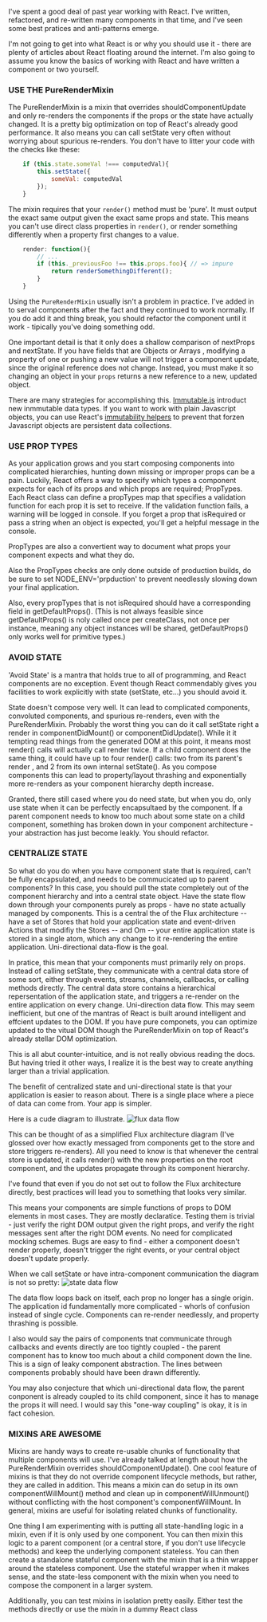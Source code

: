I've spent a good deal of past year working with React. I've written, refactored, and re-written many components in that time, and I've seen some best pratices and anti-patterns emerge.

I'm not going to get into what React is or why you should use it - there are plenty of articles about React floating around the internet. I'm also going to assume you know the basics of working with React and have written a component or two yourself.

### USE THE PureRenderMixin

The PureRenderMixin is a mixin that overrides shouldComponentUpdate and only re-renders the components if the props or the state have actually changed. It is a pretty big optimization on top of React's already good performance. It also means you can call setState very often without worrying about spurious re-renders. You don't have to litter your code with the checks like these:

```javascript
    if (this.state.someVal !=== computedVal){
        this.setState({
            someVal: computedVal
        });
    }
```

The mixin requires that your `render()` method must be 'pure'. It must output the exact same output given the exact same props and state. This means you can't use direct class properties in `render()`, or render something differently when a property first changes to a value.

```javascript
    render: function(){
        // ...
        if (this._previousFoo !== this.props.foo){ // => impure
            return renderSomethingDifferent();
        }
    }
```
Using the `PureRenderMixin` usually isn't a problem in practice. I've added in to serval components after the fact and they continued to work normally. If you do add it and thing break, you should refactor the component until it work - tipically you've doing something odd.

One important detail is that it only does a shallow comparison of nextProps and nextState. If you have fields that are Objects or Arrays , modifying a property of one or pushing a new value will not trigger a component update, since the original reference does not change. Instead, you must make it so changing an object in your `props` returns a new reference to a new, updated object.

There are many strategies for accomplishing this. [Immutable.js](http://facebook.github.io/immutable-js/) introduct new inmmutable data types. If you want to work with plain Javascript objects, you can use React's [immutability helpers](http://facebook.github.io/react/docs/update.html) to prevent that forzen Javascript objects are persistent data collections.


### USE PROP TYPES

As your application grows and you start composing components into complicated hierarchies, hunting down missing or improper props can be a pain. Luckily, React offers
a way to specify which types a component expects for each of its props and which props are required; PropTypes. Each React class can define a propTypes map that specifies
a validation function for each prop it is set to receive. If the validation function fails, a warning will be logged in console. If you forget a prop that isRequired or 
pass a string when an object is expected, you'll get a helpful message in the console.

PropTypes are also a convertient way to document what props your component expects and what they do.

Also the PropTypes checks are only done outside of production builds, do be sure to set NODE_ENV='prpduction' to prevent needlessly slowing down your final application.

Also, every propTypes that is not isRequired should have a corresponding field in getDefaultProps(). (This is not always feasible since getDefaultProps() is noly called
        once per createClass, not once per instance, meaning any object instances will be shared, getDefaultProps() only works well for primitive types.)


### AVOID STATE

'Avoid State' is a mantra that holds true to all of programming, and React components are no exception. Event though React commendably gives you facilities to work 
explicitly with state (setState, etc...) you should avoid  it.

State doesn't compose very well. It can lead to complicated components, convoluted components, and spurious re-renders, even with the PureRenderMixin. Probably the worst 
thing you can do it call setState right a render in componentDidMount() or componentDidUpdate(). While it it tempting read things from the generated DOM at this point, it 
means most render() calls will actually call render twice. If a child component does the same thing, it could have up to four render() calls: two from its parent's render
, and 2 from its own internal setState(). As you compose components this can lead to property/layout thrashing and exponentially more re-renders as your component 
hierarchy depth increase.

Granted, there still cased where you do need state, but when you do, only use state when it can be perfectly encapsultaed by the component. If a parent component needs to
know too much about some state on a child component, something has broken down in your component architecture - your abstraction has just become leakly. You should refactor.

### CENTRALIZE STATE


So what do you do when you have component state that is required, can't be fully encapsulated, and needs to be commucicated up to parent components? In this case, you 
should pull the state completely out of the component hierarchy and into a central state object. Have the state flow down through your components purely as props - have
no state actually managed by components. This is a central the of the Flux architecture -- have a set of Stores that hold your application state and event-driven Actions 
that modifiy the Stores -- and Om -- your entire application state is stored in a single atom, which  any change to it re-rendering the entire application. Uni-directional data-flow is the goal.

In pratice, this mean that your components must primarily rely on props. Instead of calling setState, they communicate with a central data store of some sort, either through events, streams, channels, callbacks, or calling methods directly. The central data store contains a hierarchical repersentation of the application state, and 
triggers a re-render on the entire application on every change. Uni-direction data flow. This may seem inefficient, but one of the mantras of React is built around 
intelligent and effcient updates to the DOM. If you have pure componets, you can optimize updated to the vitual DOM though the PureRenderMixin on top of React's already
stellar DOM optimization. 

This is all abut counter-intuitice, and is not really obvious reading the docs. But having tried it other ways, I realize it is the best way to create anything larger than a trivial application.

The benefit of centralized state and uni-directional state is that your application is easier to reason about. There is a single place where a piece of data can come from. Your app is simpler.

Here is a cude diagram to illustrate.
![flux data flow](/images/data_flow.svg)

This can be thought of as a simplified Flux architecture diagram (I've glossed over how exactly messaged from components get to the store and store triggers re-renders). All you need to know is that whenever the central store is updated, it calls render() with the new properties on the root component, and the updates propagate through its 
component hierarchy.

I've found that even if you do not set out to follow the Flux architecture directly, best practices will lead you to something that looks very similar.

This means your components are simple functions of props to DOM elements in most cases. They are mostly declaratice. Testing them is trivial - just verify the right DOM 
output given the right props, and verify the right messages sent after the right DOM events. No need for complicated mocking schemes. Bugs are easy to find - either a 
component doesn't render properly, doesn't trigger the right events, or your central object doesn't update properly.


When we call setState or have intra-component communication the diagram is not so pretty:
![state data flow](/images/data_flow2.svg)

The data flow loops back on itself, each prop no longer has a single origin. The application id fundamentally more complicated - whorls of confusion instead of single cycle. Components can re-render needlessly, and property thrashing is possible.

I also would say the pairs of components tnat communicate through callbacks and events directly are too tightly coupled - the parent component has to know too much about a child component down the line. This is a sign of leaky component abstraction. The lines between components probably should have been drawn differently.

You may also conjecture that which uni-directional data flow, the parent conponent is already coupled to its child component, since it has to manage the props it will need. I would say this "one-way coupling" is okay, it is in fact cohesion.

### MIXINS ARE AWESOME

Mixins are handy ways to create re-usable chunks of functionality that multiple components will use. I've already talked at length about how the PureRenderMixin overrides shouldComponentUpdate(). One cool feature of mixins is that they do not override component lifecycle methods, but rather, they are called in addition. This means a mixin can do setup in its own componentWillMount() method and clean up in componentWillUnmount() without conflicting with the host component's componentWillMount. In general, mixins are useful for isolating related chunks of functionality.

One thing I am experimenting with is putting all state-handling logic in a mixin, even if it is only used by one component. You can then mixin this logic to a parent component (or a central store, if you don't use lifecycle methods) and keep the underlying component stateless. You can then create a standalone stateful component with the mixin that is a thin wrapper around the stateless component. Use the stateful wrapper when it makes sense, and the state-less component with the mixin when you need to compose the component in a larger system.

Additionally, you can test mixins in isolation pretty easily. Either test the methods directly or use the mixin in a dummy React class





















































































